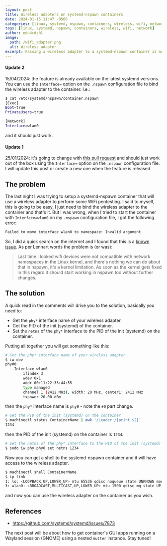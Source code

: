 ```yaml
---
layout: post
title: Wireless adapters on systemd-nspawn containers
date: 2024-01-15 11:47 -0500
categories: [linux, systemd, nspawn, containers, wireless, wifi, network]
tags: [linux, systemd, nspawn, containers, wireless, wifi, network]
author: edu4rdshl
image:
  path: /wifi_adapter.png
  alt: Wireless adapter
excerpt: Passing a wireless adapter to a systemd-nspawn container is not as easy as it seems, but it's possible.
---
```


#### Update 2
15/04/2024: the feature is already available on the latest systemd versions. You can use the `Interface=` option on the `.nspawn` configuration file to bind the wireless adapter to the container. I.e.:

```bash
$ cat /etc/systemd/nspawn/container.nspawn
[Exec]
Boot=true
PrivateUsers=true

[Network]
Interface=wlan0
```
and it should just work.

#### Update 1
25/01/2024: it's going to change with [this pull request](https://github.com/systemd/systemd/pull/30956) and should just work out of the box using the `Interface=` option on the `.nspawn` configuration file. I will update this post or create a new one when the feature is released.

## The problem
The last night I was trying to setup a systemd-nspawn container that will use a wireless adapter to perform some WiFi pentesting. I said to myself, this is going to be easy, I just need to bind the wireless adapter to the container and that's it. But I was wrong, when I tried to start the container with `Interface=wlan0` on my `.nspawn` configuration file, I got the following error:


```bash
Failed to move interface wlan0 to namespace: Invalid argument
```

So, I did a quick search on the internet and I found that this is a [known issue](https://github.com/systemd/systemd/issues/7873). As per Lennart words the problem is (or was):

> Last time I looked wifi devices were not compatible with network namespaces in the Linux kernel, and there's nothing we can do about that in nspawn, it's a kernel limitation. As soon as the kernel gets fixed in this regard it should start working in nspawn too without further changes.

## The solution

A quick read in the comments will drive you to the solution, basically you need to:

- Get the `phy*` interface name of your wireless adapter.
- Get the PID of the init (systemd) of the container.
- Set the `netns` of the `phy*` interface to the PID of the init (systemd) on the container.

Putting all together you will get something like this:

```bash
# Get the phy* interface name of your wireless adapter
$ iw dev
phy#0
    Interface wlan0
        ifindex 3
        wdev 0x1
        addr 00:11:22:33:44:55
        type managed
        channel 1 (2412 MHz), width: 20 MHz, center1: 2412 MHz
        txpower 20.00 dBm
```
then the `phy*` interface name is `phy0` - note the `#0` part change.

```bash
# Get the PID of the init (systemd) on the container
$ machinectl status ContainerName | awk '/Leader:/{print $2}'
1234
```
then the PID of the init (systemd) on the container is `1234`.

```bash
# Set the netns of the phy* interface to the PID of the init (systemd) on the container
$ sudo iw phy phy0 set netns 1234
```

Now you can get a shell to the systemd-nspawn container and it will have access to the wireless adapter.

```bash
$ machinectl shell ContainerName
$ ip link
1: lo: <LOOPBACK,UP,LOWER_UP> mtu 65536 qdisc noqueue state UNKNOWN mode DEFAULT group default qlen 1000 link/loopback 00:00:00:00:00:00 brd 00:00:00:00:00:00
3: wlan0: <BROADCAST,MULTICAST,UP,LOWER_UP> mtu 1500 qdisc mq state UP mode DORMANT group default qlen 1000 link/ether 00:11:22:33:44:55 brd ff:ff:ff:ff:ff:ff
```
and now you can use the wireless adapter on the container as you wish.

## References

- https://github.com/systemd/systemd/issues/7873

The next post will be about how to get container's GUI apps running on a Wayland session (GNOME) using a nested `mutter` instance. Stay tuned!